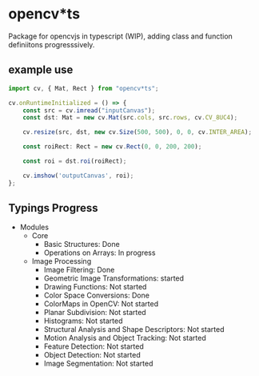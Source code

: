 # opencv*ts
Package for opencvjs in typescript (WIP), adding class and function definiitons progresssively.


## example use

```typescript
import cv, { Mat, Rect } from "opencv*ts";

cv.onRuntimeInitialized = () => {
    const src = cv.imread("inputCanvas");
    const dst: Mat = new cv.Mat(src.cols, src.rows, cv.CV_8UC4);

    cv.resize(src, dst, new cv.Size(500, 500), 0, 0, cv.INTER_AREA);

    const roiRect: Rect = new cv.Rect(0, 0, 200, 200);

    const roi = dst.roi(roiRect);

    cv.imshow('outputCanvas', roi);
};

```

## Typings Progress
* Modules
  * Core
    * Basic Structures: Done
    * Operations on Arrays: In progress
  * Image Processing
    * Image Filtering: Done
    * Geometric Image Transformations: started
    * Drawing Functions: Not started
    * Color Space Conversions: Done
    * ColorMaps in OpenCV: Not started
    * Planar Subdivision: Not started
    * Histograms: Not started
    * Structural Analysis and Shape Descriptors: Not started
    * Motion Analysis and Object Tracking: Not started
    * Feature Detection: Not started
    * Object Detection: Not started
    * Image Segmentation: Not started
